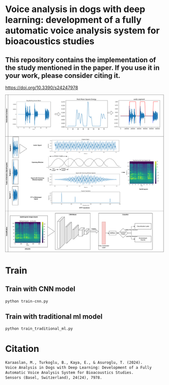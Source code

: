 # Voice analysis in dogs with deep learning: development of a fully automatic voice analysis system for bioacoustics studies

## This repository contains the implementation of the study mentioned in the paper. If you use it in your work, please consider citing it.
https://doi.org/10.3390/s24247978 


![fully-automatic-sound-classification](https://github.com/mkaraaslan-dev/fully-automatic-voice-analysis-system/blob/main/figures/fully-automatic-sound-classification-rev-fully-automatic-sound-classification.drawio.png)

# Train 

## Train with CNN model
```
python train-cnn.py
```
## Train with  traditional ml model
```
python train_traditional_ml.py
```
# Citation
```
Karaaslan, M., Turkoglu, B., Kaya, E., & Asuroglu, T. (2024).
Voice Analysis in Dogs with Deep Learning: Development of a Fully Automatic Voice Analysis System for Bioacoustics Studies.
Sensors (Basel, Switzerland), 24(24), 7978.
```
